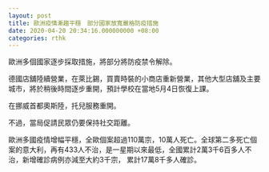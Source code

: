 ```yaml
---
layout: post
title: 歐洲疫情漸趨平穩　部分國家放寬嚴格防疫措施
date: 2020-04-20 20:34:16.000000000 +08:00
categories: rthk
---
```


歐洲多個國家逐步採取措施，將部分將防疫禁令解除。

德國店舖陸續營業，在萊比錫，買賣時裝的小商店重新營業，其他大型店舖及主要城市，將於稍後時間逐步重開，預計學校在當地5月4日恢復上課。

在挪威首都奧斯陸，托兒服務重開。

不過，當局促請民眾仍要保持社交距離。

歐洲多國疫情增幅平穩，全歐個案超過110萬宗，10萬人死亡。全球第二多死亡個案的意大利，再有433人不治，是一星期以來最低，全國累計2萬3千6百多人不治，新增確診病例亦減至大約3千宗， 累計17萬8千多人確診。
